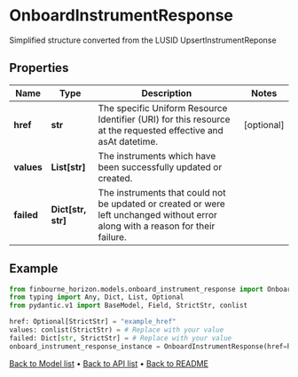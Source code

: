 # OnboardInstrumentResponse

Simplified structure converted from the LUSID UpsertInstrumentReponse
## Properties
Name | Type | Description | Notes
------------ | ------------- | ------------- | -------------
**href** | **str** | The specific Uniform Resource Identifier (URI) for this resource at the requested effective and asAt datetime. | [optional] 
**values** | **List[str]** | The instruments which have been successfully updated or created. | 
**failed** | **Dict[str, str]** | The instruments that could not be updated or created or were left unchanged without error along with a reason for their failure. | 
## Example

```python
from finbourne_horizon.models.onboard_instrument_response import OnboardInstrumentResponse
from typing import Any, Dict, List, Optional
from pydantic.v1 import BaseModel, Field, StrictStr, conlist

href: Optional[StrictStr] = "example_href"
values: conlist(StrictStr) = # Replace with your value
failed: Dict[str, StrictStr] = # Replace with your value
onboard_instrument_response_instance = OnboardInstrumentResponse(href=href, values=values, failed=failed)

```

[Back to Model list](../README.md#documentation-for-models) &#8226; [Back to API list](../README.md#documentation-for-api-endpoints) &#8226; [Back to README](../README.md)

